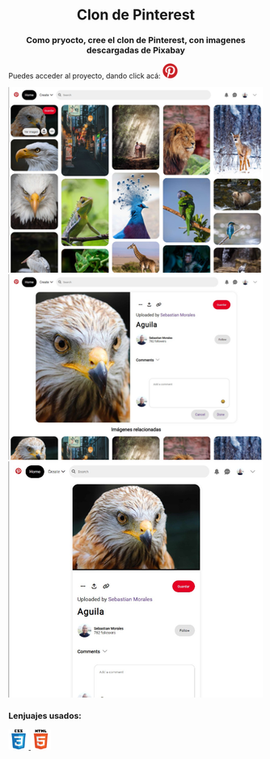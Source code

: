 <h1 align="center">Clon de Pinterest</h1>
<h3 align="center">Como pryocto, cree el clon de Pinterest, con imagenes descargadas de Pixabay</h3>
<p>Puedes acceder al proyecto, dando click acá: <a href="https://jsebasmorales.github.io/proyecto_clon_pinterest/"><img src="./assets/pinterest.png" width="30" ></a></p>
<img src="./assets/screen_1.jpg" alt="Imagen clon de pinterest" width="auto" />
<img src="./assets/screen_2.jpg" alt="Imagen clon de pinterest" width="auto" />
<img src="./assets/screen_3.jpg" alt="Imagen clon de pinterest" width="auto" />

<h3 align="left">Lenjuajes usados:</h3>
<p align="left"> <a href="https://www.w3schools.com/css/" target="_blank" rel="noreferrer"> <img src="https://raw.githubusercontent.com/devicons/devicon/master/icons/css3/css3-original-wordmark.svg" alt="css3" width="40" height="40"/> </a> <a href="https://www.w3.org/html/" target="_blank" rel="noreferrer"> <img src="https://raw.githubusercontent.com/devicons/devicon/master/icons/html5/html5-original-wordmark.svg" alt="html5" width="40" height="40"/> </a>
